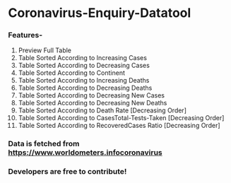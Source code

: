 # Coronavirus-Enquiry-Datatool

### Features-
1. Preview Full Table
2. Table Sorted According to Increasing Cases
3. Table Sorted According to Decreasing Cases
4. Table Sorted According to Continent
5. Table Sorted According to Increasing Deaths
6. Table Sorted According to Decreasing Deaths
7. Table Sorted According to Decreasing New Cases
8. Table Sorted According to Decreasing New Deaths
9. Table Sorted According to Death Rate [Decreasing Order]
10. Table Sorted According to CasesTotal-Tests-Taken [Decreasing Order]
11. Table Sorted According to RecoveredCases Ratio [Decreasing Order]

### Data is fetched from https://www.worldometers.infocoronavirus 
### Developers are free to contribute!